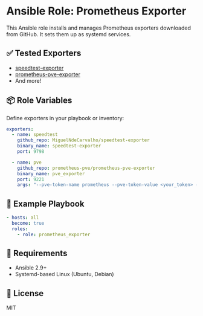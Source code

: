 # Ansible Role: Prometheus Exporter

This Ansible role installs and manages Prometheus exporters downloaded from GitHub. It sets them up as systemd services.

## ✅ Tested Exporters

- [speedtest-exporter](https://github.com/MiguelNdeCarvalho/speedtest-exporter)
- [prometheus-pve-exporter](https://github.com/prometheus-pve/prometheus-pve-exporter)
- And more!

## 📦 Role Variables

Define exporters in your playbook or inventory:

```yaml
exporters:
  - name: speedtest
    github_repo: MiguelNdeCarvalho/speedtest-exporter
    binary_name: speedtest-exporter
    port: 9798

  - name: pve
    github_repo: prometheus-pve/prometheus-pve-exporter
    binary_name: pve_exporter
    port: 9221
    args: "--pve-token-name prometheus --pve-token-value <your_token> --pve-host https://your.pve.host"
```

## 🚀 Example Playbook

```yaml
- hosts: all
  become: true
  roles:
    - role: prometheus_exporter
```

## 🧪 Requirements

- Ansible 2.9+
- Systemd-based Linux (Ubuntu, Debian)

## 📝 License

MIT
